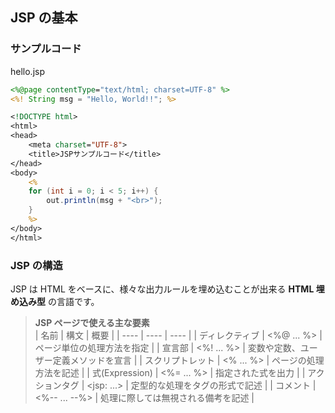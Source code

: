 ## JSP の基本

### サンプルコード

hello.jsp

```jsp
<%@page contentType="text/html; charset=UTF-8" %>
<%! String msg = "Hello, World!!"; %>

<!DOCTYPE html>
<html>
<head>
    <meta charset="UTF-8">
    <title>JSPサンプルコード</title>
</head>
<body>
    <%
    for (int i = 0; i < 5; i++) {
        out.println(msg + "<br>");
    }
    %>
</body>
</html>
```

### JSP の構造

JSP は HTML をベースに、様々な出力ルールを埋め込むことが出来る **HTML 埋め込み型** の言語です。

> **JSP ページで使える主な要素**  
> | 名前 | 構文 | 概要 |
> | ---- | ---- | ---- |
> | ディレクティブ | <%@ ... %> | ページ単位の処理方法を指定 |
> | 宣言部 | <%! ... %> | 変数や定数、ユーザー定義メソッドを宣言 |
> | スクリプトレット | <% ... %> | ページの処理方法を記述 |
> | 式(Expression) | <%= ... %> | 指定された式を出力 |
> | アクションタグ | <jsp: ...> | 定型的な処理をタグの形式で記述 |
> | コメント | <%-- ... --%> | 処理に際しては無視される備考を記述 |
